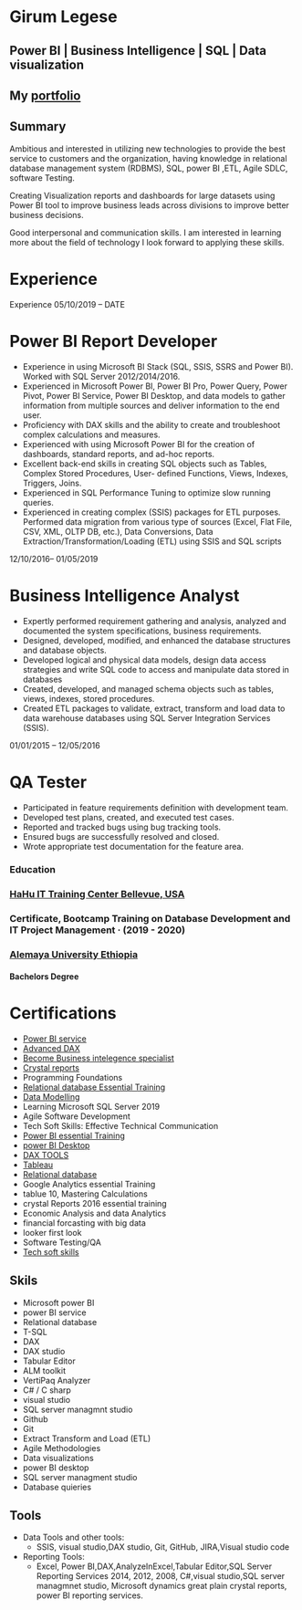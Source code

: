 

# Girum Legese
## Power BI | Business Intelligence | SQL | Data visualization
## My [portfolio](https://ggithub2020.github.io/Ggithub2020-Ggithub2020-.github.io/)

## Summary

Ambitious and interested in utilizing new technologies to provide the best service to customers and the organization, having knowledge in relational database management system (RDBMS), SQL, power BI ,ETL, Agile SDLC, software Testing.

Creating Visualization reports and dashboards for large datasets using Power BI tool to improve business leads across divisions to improve better business decisions.

Good interpersonal and communication skills. I am interested in learning more about the field of technology I look forward to applying these skills.

# Experience 
Experience 
05/10/2019 – DATE
# Power BI Report Developer
+	Experience in using Microsoft BI Stack (SQL, SSIS, SSRS and Power BI). Worked with SQL Server 2012/2014/2016.
+ Experienced in Microsoft Power BI, Power BI Pro, Power Query, Power Pivot, Power BI Service, Power BI Desktop, and data models to gather information from multiple sources and deliver information to the end user.
+ Proficiency with DAX skills and the ability to create and troubleshoot complex calculations and measures.
+	 Experienced with using Microsoft Power BI for the creation of dashboards, standard reports, and ad-hoc reports.
+	 Excellent back-end skills in creating SQL objects such as Tables, Complex Stored Procedures, User- defined Functions, Views, Indexes, Triggers, Joins.
+	 Experienced in SQL Performance Tuning to optimize slow running queries.
+	 Experienced in creating complex (SSIS) packages for ETL purposes. Performed data migration from various type of sources (Excel, Flat File, CSV, XML, OLTP DB, etc.), Data Conversions, Data Extraction/Transformation/Loading (ETL) using SSIS and SQL scripts

12/10/2016– 01/05/2019
# Business Intelligence Analyst 
+	Expertly performed requirement gathering and analysis, analyzed and documented the system specifications, business requirements.
+	Designed, developed, modified, and enhanced the database structures and database objects.
+	Developed logical and physical data models, design data access strategies and write SQL code to access and manipulate data stored in databases
+	Created, developed, and managed schema objects such as tables, views, indexes, stored procedures.
+	Created ETL packages to validate, extract, transform and load data to data warehouse databases using SQL Server Integration Services (SSIS).
 
 01/01/2015 – 12/05/2016
 # QA Tester
+	Participated in feature requirements definition with development team.
+	Developed test plans, created, and executed test cases.
+	Reported and tracked bugs using bug tracking tools. 
+	Ensured bugs are successfully resolved and closed.
+	Wrote appropriate test documentation for the feature area.

### Education
### [HaHu IT Training Center Bellevue, USA](https://www.hahuit.com/)
### Certificate, Bootcamp Training on Database Development and IT Project Management · (2019 - 2020)
### [Alemaya University Ethiopia](https://www.haramaya.edu.et/)
#### Bachelors Degree

# Certifications  
+ [Power BI service](https://www.credential.net/ea6bb8df-0d74-47ff-8480-80e9743721c0)
+ [Advanced DAX](https://www.credential.net/77e1218e-6cf1-437a-b1a9-64401b92dc62)
+ [Become Business intelegence specialist](https://user-images.githubusercontent.com/73087775/129428999-58922c00-1ee0-4a1a-bcc6-c4c2b0816e40.png)
+ [Crystal reports](https://user-images.githubusercontent.com/73087775/129429801-f0997fc9-6c8e-4e1b-8eb3-d1729d6ca3dc.png)
+ Programming Foundations
+ [Relational database Essential Training](https://user-images.githubusercontent.com/73087775/129432842-da02337a-f1ad-4a30-b118-d56bb7cfceb9.png)
+ [Data Modelling](https://user-images.githubusercontent.com/73087775/129429960-2f6c2a96-0c26-46ee-90ac-4be972db3b15.png)
+ Learning Microsoft SQL Server 2019
+ Agile Software Development
+ Tech Soft Skills: Effective Technical Communication
+ [Power BI essential Training](https://user-images.githubusercontent.com/73087775/129429942-6b764884-b179-4b88-bd8a-23dc61b307e2.png)
+ [power BI Desktop](https://user-images.githubusercontent.com/73087775/129429942-6b764884-b179-4b88-bd8a-23dc61b307e2.png)
+ [DAX TOOLS](https://user-images.githubusercontent.com/73087775/129429911-cd78d28c-e9ca-4785-88da-083d91095585.png)
+ [Tableau](https://user-images.githubusercontent.com/73087775/129430060-658a2c4a-6e4a-48ec-b86b-355e9639546b.png)
+ [Relational database](https://user-images.githubusercontent.com/73087775/129432842-da02337a-f1ad-4a30-b118-d56bb7cfceb9.png)
+ Google Analytics essential Training
+ tablue 10, Mastering Calculations
+ crystal Reports 2016 essential training
+ Economic Analysis and data Analytics
+ financial forcasting with big data
+ looker first look
+ Software Testing/QA
+ [Tech soft skills ](https://user-images.githubusercontent.com/73087775/129432958-b91bf168-f4a5-4089-87a7-8d78c38e954b.png)
## Skils
+ Microsoft  power BI
+ power BI service
+ Relational database
+ T-SQL
+ DAX
+ DAX studio
+ Tabular Editor
+ ALM toolkit
+ VertiPaq Analyzer
+ C# / C sharp
+ visual studio
+ SQL server managmnt studio
+ Github
+ Git
+ Extract Transform and Load (ETL)
+ Agile Methodologies
+ Data visualizations
+ power BI desktop
+ SQL server managment studio
+ Database quieries
## Tools

+ Data Tools and other tools:  
  + SSIS,  visual studio,DAX studio, Git, GitHub, JIRA,Visual studio code
+ Reporting Tools: 
  + Excel, Power BI,DAX,AnalyzeInExcel,Tabular Editor,SQL Server Reporting Services 2014, 2012, 2008, C#,visual studio,SQL server managmnet studio, Microsoft dynamics great plain crystal reports, power BI reporting services.















